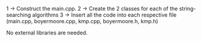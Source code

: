 1 -> Construct the main.cpp.
2 -> Create the 2 classes for each of the string-searching algorithms
3 -> Insert all the code into each respective file (main.cpp, boyermoore.cpp, kmp.cpp, boyermoore.h, kmp.h)

No external libraries are needed.
